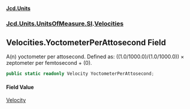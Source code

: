 #### [Jcd.Units](index.md 'index')
### [Jcd.Units.UnitsOfMeasure.SI](Jcd.Units.UnitsOfMeasure.SI.md 'Jcd.Units.UnitsOfMeasure.SI').[Velocities](Velocities.md 'Jcd.Units.UnitsOfMeasure.SI.Velocities')

## Velocities.YoctometerPerAttosecond Field

A(n) yoctometer per attosecond. Defined as: ((1.0/1000.0)/(1.0/1000.0)) × zeptometer per femtosecond + (0).

```csharp
public static readonly Velocity YoctometerPerAttosecond;
```

#### Field Value
[Velocity](Velocity.md 'Jcd.Units.UnitTypes.Velocity')